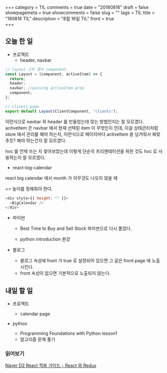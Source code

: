 +++
category = TIL
comments = true
date = "20180816"
draft = false
showpagemeta = true
showcomments = false
slug = ""
tags = TIL
title = "180816 TIL"
description = "8월 16일 TIL"
front = true  
+++

## 오늘 한 일

- 프로젝트
  - header, navbar

```js
// layout 고차 함수 component
const Layout = (component, activeItem) => {
  return;
  header;
  navbar; //passing activeItem prop
  component;
};

// clinets page
export default Layout(ClientComponent, "clients");
```

이런식으로 navbar 와 header 를 만들었는데 맞는 방법인지는 잘 모르겠다.
acitveItem 은 navbar 에서 현재 선택된 item 이 무엇인지 인데,
이걸 상태관리처럼 store 에서 관리를 해야 하는지, 이런식으로 페이지마다 activeItem 을 넘겨줘서 짜맞추듯? 해야 하는건지 잘 모르겠다.

hoc 를 언제 쓰는 지 찾아보았는데 이렇게 단순히 프리젠테이션을 위한 것도 hoc 로 사용하는지 잘 모르겠다.

- react-big-calendar

react big calendar 에서 month 가 아무것도 나오지 않을 때

=> 높이를 정해줘야 한다.

```js
<div style={{ height: "" }}>
  <BigCalendar />
</div>
```

- 파이썬

  - Best Time to Buy and Sell Stock 파이썬으로 다시 풀었다.

  - python introduction 완강

- 블로그
  - 블로그 속성에 front 가 true 로 설정되어 있으면 그 글은 front page 에 노출시킨다.
  - front 속성이 없으면 기본적으로 노출되지 않는다.

## 내일 할 일

- 프로젝트

  - calendar page

- python

  - Programming Foundations with Python lesson1
  - 알고리즘 문제 풀기

### 읽어보기

[Naver D2 React 적용 가이드 - React 와 Redux](https://d2.naver.com/helloworld/1848131)
